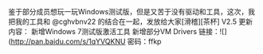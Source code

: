 鉴于部分成员想玩一玩Windows测试版，但是又苦于没有驱动和工具，这次，我把我的工具和 @cghvbnv22 的结合在一起，发放给大家[滑稽][茶杯]
V2.5 更新内容：
新增Windows 7测试版激活工具
新增部分VM Drivers
链接：![](http://pan.baidu.com/s/1qYVQKNU 密码：ffkp
